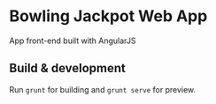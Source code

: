 # Bowling Jackpot Web App
App front-end built with AngularJS

## Build & development

Run `grunt` for building and `grunt serve` for preview.
